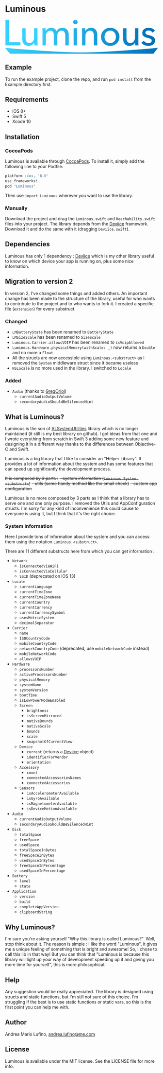 # Luminous

![Logo](./Example/Luminous.png)

## Example

To run the example project, clone the repo, and run `pod install` from the Example directory first.

## Requirements

- iOS 8+
- Swift 5
- Xcode 10

## Installation

### CocoaPods

Luminous is available through [CocoaPods](http://cocoapods.org). To install
it, simply add the following line to your Podfile:

```ruby
platform :ios, '8.0'
use_frameworks!
pod "Luminous"
```

Then use `import Luminous` wherever you want to use the library.

### Manually

Download the project and drag the `Luminous.swift` and `Reachability.swift` files into your project. The library depends from the [Deviice](https://github.com/andrealufino/Deviice) framework. Download it and do the same with it (dragging `Deviice.swift`).

## Dependencies

Luminous has only 1 dependency : [Deviice](https://github.com/andrealufino/Deviice) which is my other library useful to know on which device your app is running on, plus some nice information.

## Migration to version 2

In version 2, I've changed some things and added others. An important change has been made to the structure of the library, useful for who wants to contribute to the project and to who wants to fork it. I created a specific file (`extension`) for every substruct. 

### Changed

- `LMBatteryState` has been renamed to `BatteryState`
- `LMSizeScale` has been renamed to `SizeScale`
- `Luminous.Carrier.allowsVOIP` has been renamed to `isVoipAllowed`
- `Luminous.Hardware.physicalMemory(withScale: _)` now returns a `Double` and no more a `Float`
- All the structs are now accessible using `Luminous.<substruct>` as I removed the `System` middleware struct since it became useless
- `NSLocale` is no more used in the library. I switched to `Locale`

### Added

- `Audio` (thanks to [GregOriol](https://github.com/GregOriol))
    - `currentAudioOutputVolume`
    - `secondaryAudioShouldBeSilencedHint`

## What is Luminous?

Luminous is the son of [ALSystemUtilities](https://github.com/andrealufino/ALSystemUtilities) library which is no longer maintained (it still is my best library on github). I got ideas from that one and I wrote everything from scratch in Swift 3 adding some new feature and designing it in a different way thanks to the differences between Objective-C and Swift.

Luminous is a big library that I like to consider an "Helper Library". It provides a lot of information about the system and has some features that can speed up significantly the development process.

~~It is composed by 3 parts :~~
~~- system information (`Luminous.System.<substruct>`)~~
~~- utils (some handy method like the email check)~~
~~- custom app configuration~~

Luminous is no more composed by 3 parts as I think that a library has to serve one and one only purpose. I removed the Utils and AppConfiguration structs. I'm sorry for any kind of inconvenience this could cause to everyone is using it, but I think that it's the right choice.

### System information

Here I provide tons of information about the system and you can access them using the notation `Luminous.<substruct>`.

There are 11 different substructs here from which you can get information :
- `Network`
    - `isConnectedViaWiFi`
    - `isConnectedViaCellular`
    - `SSID` (deprecated on iOS 13)
- `Locale`
    - `currentLanguage`
    - `currentTimeZone`
    - `currentTimeZoneName`
    - `currentCountry`
    - `currentCurrency`
    - `currentCurrencySymbol`
    - `usesMetricSystem`
    - `decimalSeparator`
- `Carrier`
    - `name`
    - `ISOCountryCode`
    - `mobileCountryCode`
    - `networkCountryCode` (deprecated, use `mobileNetworkCode` instead)
    - `mobileNetworkCode`
    - `allowsVOIP`
- `Hardware`
    - `processorsNumber`
    - `activeProcessorsNumber`
    - `physicalMemory`
    - `systemName`
    - `systemVersion`
    - `bootTime`
    - `isLowPowerModeEnabled`
    - `Screen`
        - `brightness`
        - `isScreenMirrored`
        - `nativeBounds`
        - `nativeScale`
        - `bounds`
        - `scale`
        - `snapshotOfCurrentView`
    - `Device`
        - `current` (returns a [Deviice](https://github.com/andrealufino/Deviice) object)
        - `identifierForVendor`
        - `orientation`
    - `Accessory`
        - `count`
        - `connectedAccessoriesNames`
        - `connectedAccessories`
    - `Sensors`
        - `isAccelerometerAvailable`
        - `isGyroAvailable`
        - `isMagnetometerAvailable`
        - `isDeviceMotionAvailable`
- `Audio`
    - `currentAudioOutputVolume`
    - `secondaryAudioShouldBeSilencedHint`
- `Disk`
    - `totalSpace`
    - `freeSpace`
    - `usedSpace`
    - `totalSpaceInBytes`
    - `freeSpaceInBytes`
    - `usedSpaceInBytes`
    - `freeSpaceInPercentage`
    - `usedSpaceInPercentage`
- `Battery`
    - `level`
    - `state`
- `Application`
    - `version`
    - `build`
    - `completeAppVersion`
    - `clipboardString`

## Why Luminous?

I'm sure you're asking yourself "Why this library is called Luminous?". Well, stop think about it. The reason is simple : I like the word "Luminous", it gives me a unique feeling of something that is bright and awesome! So, I chose to call this lib in that way! But you can think that "Luminous is because this library will light up your way of development speeding up it and giving you more time for yourself", this is more philosophical.

## Help

Any suggestion would be really appreciated. The library is designed using structs and static functions, but I'm still not sure of this choice. I'm struggling if the best is to use static functions or static vars, so this is the first point you can help me with.

## Author

Andrea Mario Lufino, andrea.lufino@me.com

## License

Luminous is available under the MIT license. See the LICENSE file for more info.
